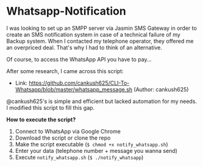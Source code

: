 # Whatsapp-Notification

I was looking to set up an SMPP server via Jasmin SMS Gateway in order to create an SMS notification system in case of a technical failure of my Backup system. When I contacted my telephone operator, they offered me an overpriced deal. That's why I had to think of an alternative.

Of course, to access the WhatsApp API you have to pay...

After some research, I came across this script:
- Link: https://github.com/cankush625/CLI-To-Whatsapp/blob/master/whatsapp_message.sh (Author: cankush625)

@cankush625's is simple and efficient but lacked automation for my needs. I modified this script to fill this gap.

**How to execute the script?**
1. Connect to WhatsApp via Google Chrome
2. Download the script or clone the repo
3. Make the script executable (`$ chmod +x notify_whatsapp.sh`)
4. Enter your data (telephone number + message you wanna send) 
5. Execute `notify_whatsapp.sh` (`$ ./notify_whatsapp`)
